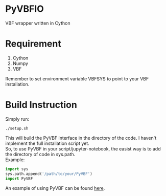 # PyVBFIO
VBF wrapper written in Cython

# Requirement
1. Cython
2. Numpy
3. VBF

Remember to set environment variable VBFSYS to point to your VBF installation.

# Build Instruction
Simply run:
```
./setup.sh
```
This will build the PyVBF interface in the directory of the code. I haven't implement the full installation script yet.  
So, to use PyVBF in your script/jupyter-notebook, the easist way is to add the directory of code in sys.path.  
Example:
```Python
import sys  
sys.path.append('/path/to/your/PyVBF')  
import PyVBF 
```
An example of using PyVBF can be found [here](https://gist.github.com/2c5d8cc40e951f76e425dfc37928b83e.git).
